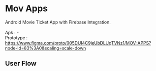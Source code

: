 # Mov Apps
Android Movie Ticket App with Firebase Integration. <br> <br>
Apk : - <br>
Prototype : https://www.figma.com/proto/005DUI4C9jeUbDLUqTVNz1/MOV-APPS?node-id=83%3A0&scaling=scale-down

## User Flow
